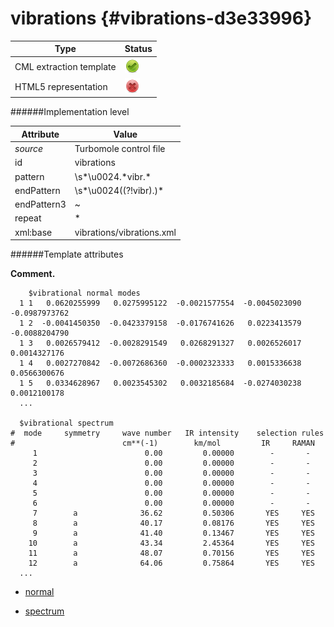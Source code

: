 # vibrations {#vibrations-d3e33996}


| Type                                                                                                                                                | Status                                                                                                                                              |
|----|----|
| CML extraction template                                                                                                                             | ![](/imgs/Total.png)                                                                                                                                |
| HTML5 representation                                                                                                                                | ![](/imgs/None.png)                                                                                                                                 |

######Implementation level

| Attribute                                                                                                                                           | Value                                                                                                                                               |
|----|----|
| *source*                                                                                                                                            | Turbomole control file                                                                                                                              |
| id                                                                                                                                                  | vibrations                                                                                                                                          |
| pattern                                                                                                                                             | \\s\*\\u0024.\*vibr.\*                                                                                                                              |
| endPattern                                                                                                                                          | \\s\*\\u0024((?!vibr).)\*                                                                                                                           |
| endPattern3                                                                                                                                         | \~                                                                                                                                                  |
| repeat                                                                                                                                              | \*                                                                                                                                                  |
| xml:base                                                                                                                                            | vibrations/vibrations.xml                                                                                                                           |

######Template attributes

**Comment.**

        $vibrational normal modes
      1 1   0.0620255999   0.0275995122  -0.0021577554  -0.0045023090  -0.0987973762
      1 2  -0.0041450350  -0.0423379158  -0.0176741626   0.0223413579  -0.0088204790
      1 3   0.0026579412  -0.0028291549   0.0268291327   0.0026526017   0.0014327176
      1 4   0.0027270842  -0.0072686360  -0.0002323333   0.0015336638   0.0566300676
      1 5   0.0334628967   0.0023545302   0.0032185684  -0.0274030238   0.0012100178
      ...
      
      $vibrational spectrum
    #  mode     symmetry     wave number   IR intensity    selection rules
    #                        cm**(-1)        km/mol         IR     RAMAN
         1                        0.00         0.00000        -       -
         2                        0.00         0.00000        -       -
         3                        0.00         0.00000        -       -
         4                        0.00         0.00000        -       -
         5                        0.00         0.00000        -       -
         6                        0.00         0.00000        -       -
         7        a              36.62         0.50306       YES     YES
         8        a              40.17         0.08176       YES     YES
         9        a              41.40         0.13467       YES     YES
        10        a              43.34         2.45364       YES     YES
        11        a              48.07         0.70156       YES     YES
        12        a              64.06         0.75864       YES     YES
      ...   
        

-   [normal](/out/md/cml/turbomole_log/normal-d3e34003.md)

<!-- -->

-   [spectrum](/out/md/cml/turbomole_log/spectrum-d3e34051.md)


